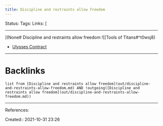 ```yaml
---
title: Discipline and restraints allow freedom
---
```

Status: 
Tags: 
Links: [
___
](None# Discipline and restraints allow freedom
![[Tools of Titans#^t0wsj8)
- [Ulysses Contract](out/ulysses-contract.md)
___
# Backlinks
```dataview
list from [Discipline and restraints allow freedom](out/discipline-and-restraints-allow-freedom.md) AND !outgoing([Discipline and restraints allow freedom](out/discipline-and-restraints-allow-freedom.md))
```
___
References:

Created:: 2021-10-31 23:26
